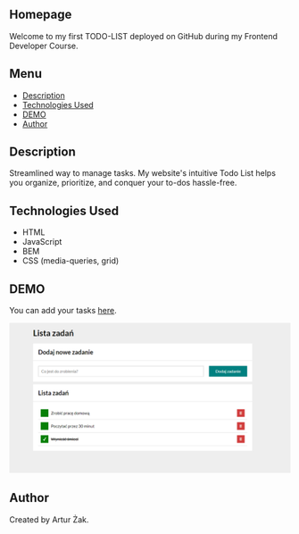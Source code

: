 ## Homepage
Welcome to my first TODO-LIST deployed on GitHub during my Frontend Developer Course. 

## Menu
* [Description](#description)
* [Technologies Used](#technologies-used)
* [DEMO](#demo)
* [Author](#author)

## Description 
Streamlined way to manage tasks. My website's intuitive Todo List helps you organize, prioritize, and conquer your to-dos hassle-free.

## Technologies Used
- HTML
- JavaScript
- BEM
- CSS (media-queries, grid)

## DEMO
You can add your tasks [here](https://arturzak-269.github.io/TODO-LIST/).   

![homepage](https://github.com/ArturZak-269/TODO-LIST/blob/main/images/demo.png?raw=true)

## Author
Created by Artur Żak.

